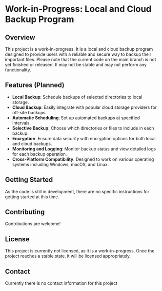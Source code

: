 # Work-in-Progress: Local and Cloud Backup Program

## Overview

This project is a work-in-progress. It is a local and cloud backup program designed to provide users with a reliable and secure way to backup their important files. Please note that the current code on the main branch is not yet finished or released. It may not be stable and may not perform any functionality.

## Features (Planned)

- **Local Backup**: Schedule backups of selected directories to local storage.
- **Cloud Backup**: Easily integrate with popular cloud storage providers for off-site backups.
- **Automatic Scheduling**: Set up automated backups at specified intervals.
- **Selective Backup**: Choose which directories or files to include in each backup.
- **Encryption**: Ensure data security with encryption options for both local and cloud backups.
- **Monitoring and Logging**: Monitor backup status and view detailed logs for each backup operation.
- **Cross-Platform Compatibility**: Designed to work on various operating systems including Windows, macOS, and Linux.

## Getting Started

As the code is still in development, there are no specific instructions for getting started at this time.

## Contributing

Contributions are welcome!

## License

This project is currently not licensed, as it is a work-in-progress. Once the project reaches a stable state, it will be licensed appropriately.

## Contact

Currently there is no contact information for this project
